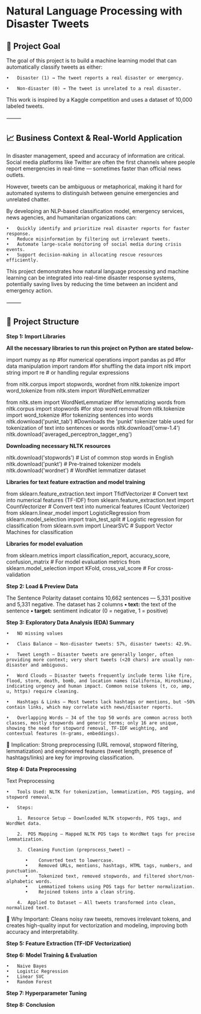 # Natural Language Processing with Disaster Tweets

## 📌 Project Goal

The goal of this project is to build a machine learning model that can automatically classify tweets as either:

	•	Disaster (1) → The tweet reports a real disaster or emergency.
 
	•	Non-disaster (0) → The tweet is unrelated to a real disaster.

This work is inspired by a Kaggle competition and uses a dataset of 10,000 labeled tweets.

⸻

## 📈 Business Context & Real-World Application

In disaster management, speed and accuracy of information are critical. Social media platforms like Twitter are often the first channels where people report emergencies in real-time — sometimes faster than official news outlets.

However, tweets can be ambiguous or metaphorical, making it hard for automated systems to distinguish between genuine emergencies and unrelated chatter.

By developing an NLP-based classification model, emergency services, news agencies, and humanitarian organizations can:

	•	Quickly identify and prioritize real disaster reports for faster response.
	•	Reduce misinformation by filtering out irrelevant tweets.
	•	Automate large-scale monitoring of social media during crisis events.
	•	Support decision-making in allocating rescue resources efficiently.

This project demonstrates how natural language processing and machine learning can be integrated into real-time disaster response systems, potentially saving lives by reducing the time between an incident and emergency action.

⸻

## 📂 Project Structure

**Step 1: Import Libraries**

**All the necessary libraries to run this project on Python are stated below-**

import numpy as np  #for numerical operations
import pandas as pd  #for data manipulation
import random  #for shuffling the data
import nltk
import string
import re  # or handling regular expressions

from nltk.corpus import stopwords, wordnet
from nltk.tokenize import word_tokenize
from nltk.stem import WordNetLemmatizer


from nltk.stem import WordNetLemmatizer  #for lemmatizing words
from nltk.corpus import stopwords  #for stop word removal
from nltk.tokenize import word_tokenize  #for tokenizing sentences into words
nltk.download('punkt_tab')  #Downloads the 'punkt' tokenizer table used for tokenization of text into sentences or words
nltk.download('omw-1.4')
nltk.download('averaged_perceptron_tagger_eng')

**Downloading necessary NLTK resources**

nltk.download('stopwords')  # List of common stop words in English
nltk.download('punkt')  # Pre-trained tokenizer models
nltk.download('wordnet')  # WordNet lemmatizer dataset

**Libraries for text feature extraction and model training**

from sklearn.feature_extraction.text import TfidfVectorizer  # Convert text into numerical features (TF-IDF)
from sklearn.feature_extraction.text import CountVectorizer  # Convert text into numerical features (Count Vectorizer)
from sklearn.linear_model import LogisticRegression
from sklearn.model_selection import train_test_split  # Logistic regression for classification
from sklearn.svm import LinearSVC  # Support Vector Machines for classification

**Libraries for model evaluation**

from sklearn.metrics import classification_report, accuracy_score, confusion_matrix  # For model evaluation metrics
from sklearn.model_selection import KFold, cross_val_score  # For cross-validation

**Step 2: Load & Preview Data**

The Sentence Polarity dataset contains 10,662 sentences — 5,331 positive and 5,331 negative. The dataset has 2 columns
	**•	text:** the text of the sentence
	**•	target:** sentiment indicator (0 = negative, 1 = positive)

**Step 3: Exploratory Data Analysis (EDA) Summary**

    •	NO missing values
	
	•	Class Balance — Non-disaster tweets: 57%, disaster tweets: 42.9%.
 
	•	Tweet Length — Disaster tweets are generally longer, often providing more context; very short tweets (<20 chars) are usually non-disaster and ambiguous.
 
	•	Word Clouds — Disaster tweets frequently include terms like fire, flood, storm, death, bomb, and location names (California, Hiroshima), indicating urgency and human impact. Common noise tokens (t, co, amp, u, https) require cleaning.
 
	•	Hashtags & Links — Most tweets lack hashtags or mentions, but ~50% contain links, which may correlate with news/disaster reports.
 
	•	Overlapping Words — 34 of the top 50 words are common across both classes, mostly stopwords and generic terms; only 16 are unique, showing the need for stopword removal, TF-IDF weighting, and contextual features (n-grams, embeddings).

 📌 Implication: Strong preprocessing (URL removal, stopword filtering, lemmatization) and engineered features (tweet length, presence of hashtags/links) are key for improving classification.

 
**Step 4: Data Preprocessing**

Text Preprocessing

	•	Tools Used: NLTK for tokenization, lemmatization, POS tagging, and stopword removal.
 
	•	Steps:
 
	    1.	Resource Setup — Downloaded NLTK stopwords, POS tags, and WordNet data.
	 
	    2.	POS Mapping — Mapped NLTK POS tags to WordNet tags for precise lemmatization.
	 
	    3.	Cleaning Function (preprocess_tweet) —
	 
	       •	Converted text to lowercase.
	       •	Removed URLs, mentions, hashtags, HTML tags, numbers, and punctuation.
	       •	Tokenized text, removed stopwords, and filtered short/non-alphabetic words.
	       •	Lemmatized tokens using POS tags for better normalization.
	       •	Rejoined tokens into a clean string.
		
	    4.	Applied to Dataset — All tweets transformed into clean, normalized text.

📌 Why Important: Cleans noisy raw tweets, removes irrelevant tokens, and creates high-quality input for vectorization and modeling, improving both accuracy and interpretability.

**Step 5: Feature Extraction (TF-IDF Vectorization)**  

**Step 6: Model Training & Evaluation** 

	•	Naive Bayes
	•	Logistic Regression
	•	Linear SVC
	•	Random Forest
 
**Step 7: Hyperparameter Tuning** 

**Step 8: Conclusion**

